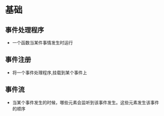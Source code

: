 # 基础

## 事件处理程序

*   一个函数当某件事情发生时运行

## 事件注册

*   将一个事件处理程序,挂载到某个事件上

## 事件流

*   当某个事件发生的时候，哪些元素会监听到该事件发生。这些元素发生该事件的顺序
